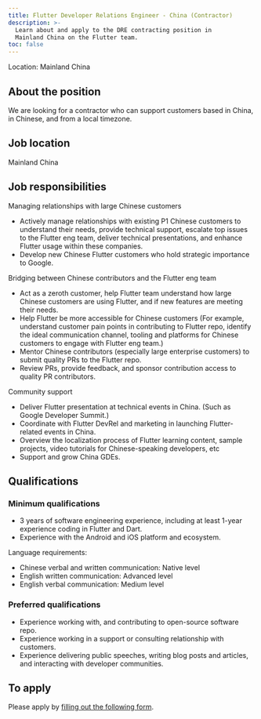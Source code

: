 ```yaml
---
title: Flutter Developer Relations Engineer - China (Contractor)
description: >-
  Learn about and apply to the DRE contracting position in
  Mainland China on the Flutter team.
toc: false
---
```


Location: Mainland China

## About the position

We are looking for a contractor who can support
customers based in China, in Chinese,
and from a local timezone.

## Job location

Mainland China

## Job responsibilities

Managing relationships with large Chinese customers

* Actively manage relationships with existing P1
  Chinese customers to understand their needs,
  provide technical support, escalate top issues
  to the Flutter eng team, deliver technical presentations,
  and enhance Flutter usage within these companies.
* Develop new Chinese Flutter customers who hold
  strategic importance to Google.

Bridging between Chinese contributors and the Flutter eng team

* Act as a zeroth customer,
  help Flutter team understand how large
  Chinese customers are using Flutter,
  and if new features are meeting their needs.
* Help Flutter be more accessible for Chinese customers
  (For example, understand customer pain points in contributing
  to Flutter repo, identify the ideal communication channel,
  tooling and platforms for Chinese customers to engage with
  Flutter eng team.)
* Mentor Chinese contributors
  (especially large enterprise customers)
  to submit quality PRs to the Flutter repo.
* Review PRs, provide feedback,
  and sponsor contribution access to quality PR contributors.

Community support

* Deliver Flutter presentation at technical events in
  China. (Such as Google Developer Summit.)
* Coordinate with Flutter DevRel and marketing in
  launching Flutter-related events in China.
* Overview the localization process of Flutter
  learning content, sample projects, video tutorials
  for Chinese-speaking developers, etc
* Support and grow China GDEs.

## Qualifications

### Minimum qualifications

* 3 years of software engineering experience,
  including at least 1-year experience coding in
  Flutter and Dart.
* Experience with the Android and iOS platform and ecosystem.

Language requirements:

* Chinese verbal and written communication: Native level
* English written communication: Advanced level
* English verbal communication: Medium level

### Preferred qualifications

* Experience working with,
  and contributing to open-source software repo.
* Experience working in a support or consulting
  relationship with customers.
* Experience delivering public speeches,
  writing blog posts and articles,
  and interacting with developer communities.

## To apply

Please apply by
[filling out the following form](https://flutter.dev/go/job).

